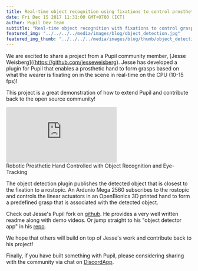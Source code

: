 ```yaml
--- 
title: Real-time object recognition using fixations to control prosthetic hand
date: Fri Dec 15 2017 11:31:00 GMT+0700 (ICT) 
author: Pupil Dev Team 
subtitle: "Real-time object recognition with fixations to control grasps of a robotic prosthetic hand..."
featured_img: "../../../../media/images/blog/object_detection.jpg"
featured_img_thumb: "../../../../media/images/blog/thumb/object_detection.jpg"
---
```


We are excited to share a project from a Pupil community member, [Jesse Weisberg]((https://github.com/jesseweisberg). Jesse has developed a plugin for Pupil that enables a prosthetic hand to form grasps based on what the wearer is fixating on in the scene in real-time on the CPU (10-15 fps)!

This project is a great demonstration of how to extend Pupil and contribute back to the open source community!

<div class="Feature-video-container-16by9">
  <iframe class="Feature-video u-padTop--2" src="https://www.youtube.com/embed/KYcfLEvbxSc?rel=0" frameborder="0" webkitallowfullscreen mozallowfullscreen allowfullscreen></iframe>
</div>

<div class="small u-padBottom--2">Robotic Prosthetic Hand Controlled with Object Recognition and Eye-Tracking</div>

The object detection plugin publishes the detected object that is closest to the fixation to a rostopic. An Ardunio Mega 2560 subscribes to the rostopic and controls the linear actuators in an OpenBionics 3D printed hand to form a predefined grasp that is associated with the detected object.

Check out Jesse's Pupil fork on [github](https://github.com/jesseweisberg/pupil). He provides a very well written readme along with demo videos. Or jump straight to his "object detector app" in his [repo](https://github.com/jesseweisberg/pupil/tree/master/pupil_src/shared_modules/object_detector_app).

We hope that others will build on top of Jesse's work and contribute back to his project!

Finally, if you have built something with Pupil, please considering sharing with the community via chat on [DiscordApp](https://pupil-labs.com/chat).